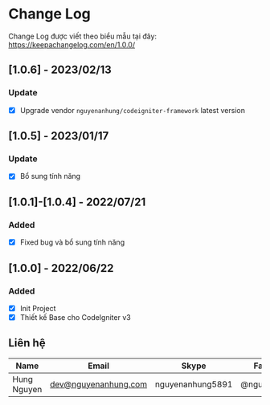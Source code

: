 # Change Log

Change Log được viết theo biểu mẫu tại đây: https://keepachangelog.com/en/1.0.0/

## [1.0.6] - 2023/02/13

### Update

- [x] Upgrade vendor `nguyenanhung/codeigniter-framework` latest version

## [1.0.5] - 2023/01/17

### Update

- [x] Bổ sung tính năng

## [1.0.1]-[1.0.4] - 2022/07/21

### Added

- [x] Fixed bug và bổ sung tính năng

## [1.0.0] - 2022/06/22

### Added

- [x] Init Project
- [x] Thiết kế Base cho CodeIgniter v3

## Liên hệ

| Name        | Email                | Skype            | Facebook      |
|-------------|----------------------|------------------|---------------|
| Hung Nguyen | dev@nguyenanhung.com | nguyenanhung5891 | @nguyenanhung |
